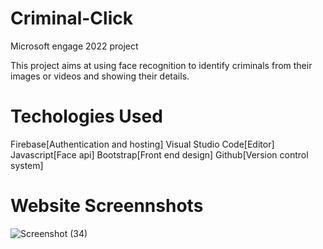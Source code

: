 # Criminal-Click
Microsoft engage 2022 project

This project aims at using face recognition to identify criminals from their images or videos and showing their details. 
# Techologies Used
Firebase[Authentication and hosting]
Visual Studio Code[Editor]
Javascript[Face api]
Bootstrap[Front end design]
Github[Version control system]

# Website Screennshots

![Screenshot (34)](https://user-images.githubusercontent.com/79040782/170861947-7d510a10-e75b-4142-81cf-e5e05cdcb5f5.png)
